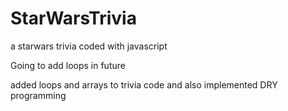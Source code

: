# StarWarsTrivia
a starwars trivia coded with javascript

Going to add loops in future

added loops and arrays to trivia code and also implemented DRY programming
